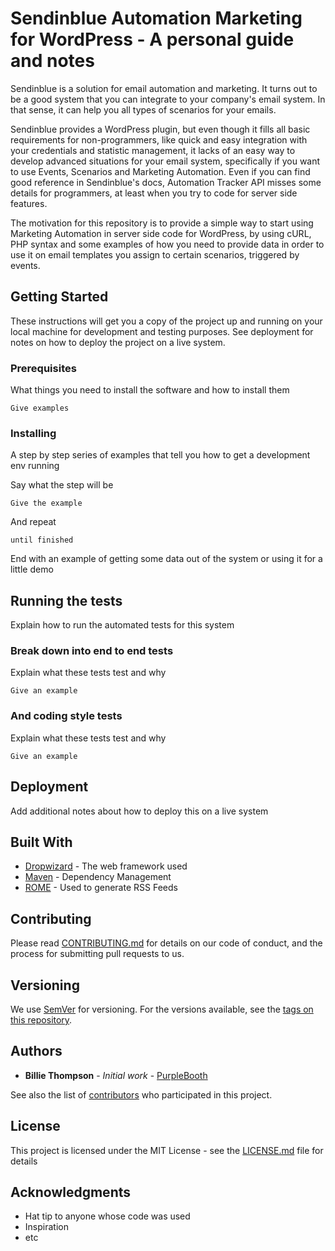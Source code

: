 # Sendinblue Automation Marketing for WordPress - A personal guide and notes

Sendinblue is a solution for email automation and marketing. It turns out to be a good system that you can integrate to your company's email system. In that sense, it can help you all types of scenarios for your emails.

Sendinblue provides a WordPress plugin, but even though it fills all basic requirements for non-programmers, like quick and easy integration with your credentials and statistic management, it lacks of an easy way to develop advanced situations for your email system, specifically if you want to use Events, Scenarios and Marketing Automation. Even if you can find good reference in Sendinblue's docs, Automation Tracker API misses some details for programmers, at least when you try to code for server side features.

The motivation for this repository is to provide a simple way to start using Marketing Automation in server side code for WordPress, by using cURL, PHP syntax and some examples of how you need to provide data in order to use it on email templates you assign to certain scenarios, triggered by events.

## Getting Started

These instructions will get you a copy of the project up and running on your local machine for development and testing purposes. See deployment for notes on how to deploy the project on a live system.

### Prerequisites

What things you need to install the software and how to install them

```
Give examples
```

### Installing

A step by step series of examples that tell you how to get a development env running

Say what the step will be

```
Give the example
```

And repeat

```
until finished
```

End with an example of getting some data out of the system or using it for a little demo

## Running the tests

Explain how to run the automated tests for this system

### Break down into end to end tests

Explain what these tests test and why

```
Give an example
```

### And coding style tests

Explain what these tests test and why

```
Give an example
```

## Deployment

Add additional notes about how to deploy this on a live system

## Built With

* [Dropwizard](http://www.dropwizard.io/1.0.2/docs/) - The web framework used
* [Maven](https://maven.apache.org/) - Dependency Management
* [ROME](https://rometools.github.io/rome/) - Used to generate RSS Feeds

## Contributing

Please read [CONTRIBUTING.md](https://gist.github.com/PurpleBooth/b24679402957c63ec426) for details on our code of conduct, and the process for submitting pull requests to us.

## Versioning

We use [SemVer](http://semver.org/) for versioning. For the versions available, see the [tags on this repository](https://github.com/your/project/tags). 

## Authors

* **Billie Thompson** - *Initial work* - [PurpleBooth](https://github.com/PurpleBooth)

See also the list of [contributors](https://github.com/your/project/contributors) who participated in this project.

## License

This project is licensed under the MIT License - see the [LICENSE.md](LICENSE.md) file for details

## Acknowledgments

* Hat tip to anyone whose code was used
* Inspiration
* etc

